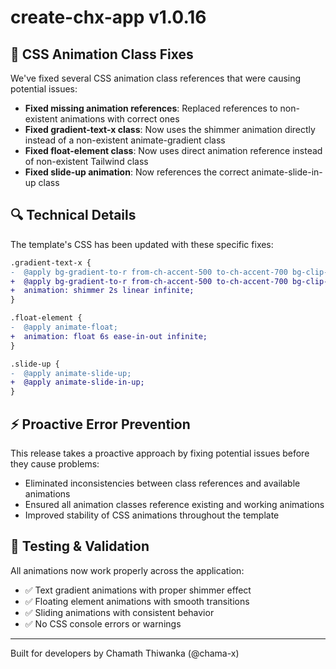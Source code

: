 # create-chx-app v1.0.16

## 🚀 CSS Animation Class Fixes

We've fixed several CSS animation class references that were causing potential issues:

- **Fixed missing animation references**: Replaced references to non-existent animations with correct ones
- **Fixed gradient-text-x class**: Now uses the shimmer animation directly instead of a non-existent animate-gradient class
- **Fixed float-element class**: Now uses direct animation reference instead of non-existent Tailwind class
- **Fixed slide-up animation**: Now references the correct animate-slide-in-up class

## 🔍 Technical Details

The template's CSS has been updated with these specific fixes:

```diff
.gradient-text-x {
-  @apply bg-gradient-to-r from-ch-accent-500 to-ch-accent-700 bg-clip-text text-transparent animate-gradient bg-[length:200%_auto];
+  @apply bg-gradient-to-r from-ch-accent-500 to-ch-accent-700 bg-clip-text text-transparent bg-[length:200%_auto];
+  animation: shimmer 2s linear infinite;
}

.float-element {
-  @apply animate-float;
+  animation: float 6s ease-in-out infinite;
}

.slide-up {
-  @apply animate-slide-up;
+  @apply animate-slide-in-up;
}
```

## ⚡ Proactive Error Prevention

This release takes a proactive approach by fixing potential issues before they cause problems:

- Eliminated inconsistencies between class references and available animations
- Ensured all animation classes reference existing and working animations
- Improved stability of CSS animations throughout the template

## 🧪 Testing & Validation

All animations now work properly across the application:

- ✅ Text gradient animations with proper shimmer effect
- ✅ Floating element animations with smooth transitions
- ✅ Sliding animations with consistent behavior
- ✅ No CSS console errors or warnings

---

Built for developers by Chamath Thiwanka (@chama-x)

